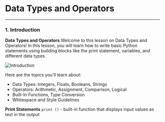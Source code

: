 # Data Types and Operators

-----------------
### 1. Introduction
__Data Types and Operators__
Welcome to this lesson on Data Types and Operators! In this lesson, you will learn how to write basic Python statements using building blocks like the print statement, variables, and different data types.

![Introduction](https://raw.githubusercontent.com/kshvr16/LearningNotes/AI%20Programming%20with%20Python/images/Data_Types_and_Operators/1-Introduction.jpg)

Here are the topics you'll learn about:
- Data Types: Integers, Floats, Booleans, Strings
- Operators: Arithmetic, Assignment, Comparison, Logical
- Built-In Functions, Type Conversion
- Whitespace and Style Guidelines

__Print Statements__
```print ()``` - built-in function that displays input values as text in the output
